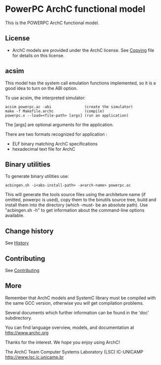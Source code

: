 PowerPC ArchC functional model
===============================

This is the POWERPC ArchC functional model.

License
-------
 - ArchC models are provided under the ArchC license.
   See [Copying](COPYING) file for details on this license.

acsim
-----
This model has the system call emulation functions implemented,
so it is a good idea to turn on the ABI option.

To use acsim, the interpreted simulator:

    acsim powerpc.ac -abi               (create the simulator)
    make -f Makefile.archc              (compile)
    powerpc.x --load=<file-path> [args] (run an application)

The [args] are optional arguments for the application.

There are two formats recognized for application <file-path>:
- ELF binary matching ArchC specifications
- hexadecimal text file for ArchC


Binary utilities
----------------
To generate binary utilities use:

    acbingen.sh -i<abs-install-path> -a<arch-name> powerpc.ac

This will generate the tools source files using the architeture
name <arch-name> (if omitted, powerpc is used), copy them to the
binutils source tree, build and install them into the directory
<abs-install-path> (which -must- be an absolute path).
Use "acbingen.sh -h" to get information about the command-line
options available.


Change history
------------

See [History](HISTORY.md)


Contributing
------------

See [Contributing](CONTRIBUTING.md)


More
----

Remember that ArchC models and SystemC library must be compiled with
the same GCC version, otherwise you will get compilation problems.

Several documents which further information can be found in the 'doc'
subdirectory.

You can find language overview, models, and documentation at
http://www.archc.org



Thanks for the interest. We hope you enjoy using ArchC!

The ArchC Team
Computer Systems Laboratory (LSC)
IC-UNICAMP
http://www.lsc.ic.unicamp.br
